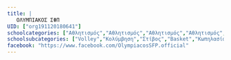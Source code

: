 ```yaml
---
title: |
   ΟΛΥΜΠΙΑΚΟΣ ΣΦΠ
UID: ["org191120180641"]
schoolcategories: ["Αθλητισμός","Αθλητισμός","Αθλητισμός","Αθλητισμός","Αθλητισμός","Αθλητισμός","Αθλητισμός","Αθλητισμός","Αθλητισμός","Αθλητισμός","Αθλητισμός","Αθλητισμός","Αθλητισμός","Αθλητισμός","Αθλητισμός"]
schoolsubcategories: ["Volley","Κολύμβηση","Στίβος","Basket","Κωπηλασία","Κάνοε-Καγιάκ","Ιστιοπλοϊα","Ping Pong","Handball","Kick Boxing","Boxing","Tae Kwon Do","Beach Volley","Πόλο","Πάλη"]
facebook: "https://www.facebook.com/OlympiacosSFP.official"
---
```


